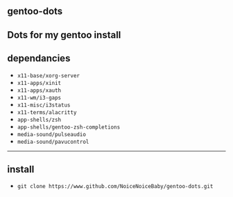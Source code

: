 ## gentoo-dots
Dots for my gentoo install
---
## dependancies 
* `x11-base/xorg-server`
* `x11-apps/xinit`
* `x11-apps/xauth`
* `x11-wm/i3-gaps`
* `x11-misc/i3status`
* `x11-terms/alacritty` 
* `app-shells/zsh`
* `app-shells/gentoo-zsh-completions`
* `media-sound/pulseaudio`
* `media-sound/pavucontrol`

---
## install
* `git clone https://www.github.com/NoiceNoiceBaby/gentoo-dots.git`
